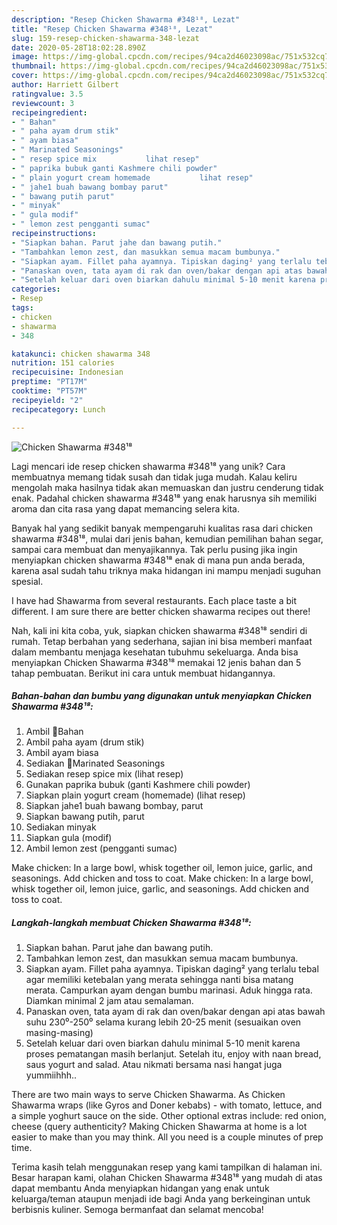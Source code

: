 ```yaml
---
description: "Resep Chicken Shawarma #348¹⁸, Lezat"
title: "Resep Chicken Shawarma #348¹⁸, Lezat"
slug: 159-resep-chicken-shawarma-348-lezat
date: 2020-05-28T18:02:28.890Z
image: https://img-global.cpcdn.com/recipes/94ca2d46023098ac/751x532cq70/chicken-shawarma-348⁸-foto-resep-utama.jpg
thumbnail: https://img-global.cpcdn.com/recipes/94ca2d46023098ac/751x532cq70/chicken-shawarma-348⁸-foto-resep-utama.jpg
cover: https://img-global.cpcdn.com/recipes/94ca2d46023098ac/751x532cq70/chicken-shawarma-348⁸-foto-resep-utama.jpg
author: Harriett Gilbert
ratingvalue: 3.5
reviewcount: 3
recipeingredient:
- " Bahan"
- " paha ayam drum stik"
- " ayam biasa"
- " Marinated Seasonings"
- " resep spice mix           lihat resep"
- " paprika bubuk ganti Kashmere chili powder"
- " plain yogurt cream homemade           lihat resep"
- " jahe1 buah bawang bombay parut"
- " bawang putih parut"
- " minyak"
- " gula modif"
- " lemon zest pengganti sumac"
recipeinstructions:
- "Siapkan bahan. Parut jahe dan bawang putih."
- "Tambahkan lemon zest, dan masukkan semua macam bumbunya."
- "Siapkan ayam. Fillet paha ayamnya. Tipiskan daging² yang terlalu tebal agar memiliki ketebalan yang merata sehingga nanti bisa matang merata. Campurkan ayam dengan bumbu marinasi. Aduk hingga rata. Diamkan minimal 2 jam atau semalaman."
- "Panaskan oven, tata ayam di rak dan oven/bakar dengan api atas bawah suhu 230⁰-250⁰ selama kurang lebih 20-25 menit (sesuaikan oven masing-masing)"
- "Setelah keluar dari oven biarkan dahulu minimal 5-10 menit karena proses pematangan masih berlanjut. Setelah itu, enjoy with naan bread, saus yogurt and salad. Atau nikmati bersama nasi hangat juga yummiihhh.."
categories:
- Resep
tags:
- chicken
- shawarma
- 348

katakunci: chicken shawarma 348 
nutrition: 151 calories
recipecuisine: Indonesian
preptime: "PT17M"
cooktime: "PT57M"
recipeyield: "2"
recipecategory: Lunch

---
```



![Chicken Shawarma #348¹⁸](https://img-global.cpcdn.com/recipes/94ca2d46023098ac/751x532cq70/chicken-shawarma-348⁸-foto-resep-utama.jpg)

Lagi mencari ide resep chicken shawarma #348¹⁸ yang unik? Cara membuatnya memang tidak susah dan tidak juga mudah. Kalau keliru mengolah maka hasilnya tidak akan memuaskan dan justru cenderung tidak enak. Padahal chicken shawarma #348¹⁸ yang enak harusnya sih memiliki aroma dan cita rasa yang dapat memancing selera kita.

Banyak hal yang sedikit banyak mempengaruhi kualitas rasa dari chicken shawarma #348¹⁸, mulai dari jenis bahan, kemudian pemilihan bahan segar, sampai cara membuat dan menyajikannya. Tak perlu pusing jika ingin menyiapkan chicken shawarma #348¹⁸ enak di mana pun anda berada, karena asal sudah tahu triknya maka hidangan ini mampu menjadi suguhan spesial.

I have had Shawarma from several restaurants. Each place taste a bit different. I am sure there are better chicken shawarma recipes out there!


Nah, kali ini kita coba, yuk, siapkan chicken shawarma #348¹⁸ sendiri di rumah. Tetap berbahan yang sederhana, sajian ini bisa memberi manfaat dalam membantu menjaga kesehatan tubuhmu sekeluarga. Anda bisa menyiapkan Chicken Shawarma #348¹⁸ memakai 12 jenis bahan dan 5 tahap pembuatan. Berikut ini cara untuk membuat hidangannya.

<!--inarticleads1-->

##### Bahan-bahan dan bumbu yang digunakan untuk menyiapkan Chicken Shawarma #348¹⁸:

1. Ambil  🍒Bahan
1. Ambil  paha ayam (drum stik)
1. Ambil  ayam biasa
1. Sediakan  🍒Marinated Seasonings
1. Sediakan  resep spice mix           (lihat resep)
1. Gunakan  paprika bubuk (ganti Kashmere chili powder)
1. Siapkan  plain yogurt cream (homemade)           (lihat resep)
1. Siapkan  jahe1 buah bawang bombay, parut
1. Siapkan  bawang putih, parut
1. Sediakan  minyak
1. Siapkan  gula (modif)
1. Ambil  lemon zest (pengganti sumac)


Make chicken: In a large bowl, whisk together oil, lemon juice, garlic, and seasonings. Add chicken and toss to coat. Make chicken: In a large bowl, whisk together oil, lemon juice, garlic, and seasonings. Add chicken and toss to coat. 

<!--inarticleads2-->

##### Langkah-langkah membuat Chicken Shawarma #348¹⁸:

1. Siapkan bahan. Parut jahe dan bawang putih.
1. Tambahkan lemon zest, dan masukkan semua macam bumbunya.
1. Siapkan ayam. Fillet paha ayamnya. Tipiskan daging² yang terlalu tebal agar memiliki ketebalan yang merata sehingga nanti bisa matang merata. Campurkan ayam dengan bumbu marinasi. Aduk hingga rata. Diamkan minimal 2 jam atau semalaman.
1. Panaskan oven, tata ayam di rak dan oven/bakar dengan api atas bawah suhu 230⁰-250⁰ selama kurang lebih 20-25 menit (sesuaikan oven masing-masing)
1. Setelah keluar dari oven biarkan dahulu minimal 5-10 menit karena proses pematangan masih berlanjut. Setelah itu, enjoy with naan bread, saus yogurt and salad. Atau nikmati bersama nasi hangat juga yummiihhh..


There are two main ways to serve Chicken Shawarma. As Chicken Shawarma wraps (like Gyros and Doner kebabs) - with tomato, lettuce, and a simple yoghurt sauce on the side. Other optional extras include: red onion, cheese (query authenticity? Making Chicken Shawarma at home is a lot easier to make than you may think. All you need is a couple minutes of prep time. 

Terima kasih telah menggunakan resep yang kami tampilkan di halaman ini. Besar harapan kami, olahan Chicken Shawarma #348¹⁸ yang mudah di atas dapat membantu Anda menyiapkan hidangan yang enak untuk keluarga/teman ataupun menjadi ide bagi Anda yang berkeinginan untuk berbisnis kuliner. Semoga bermanfaat dan selamat mencoba!
